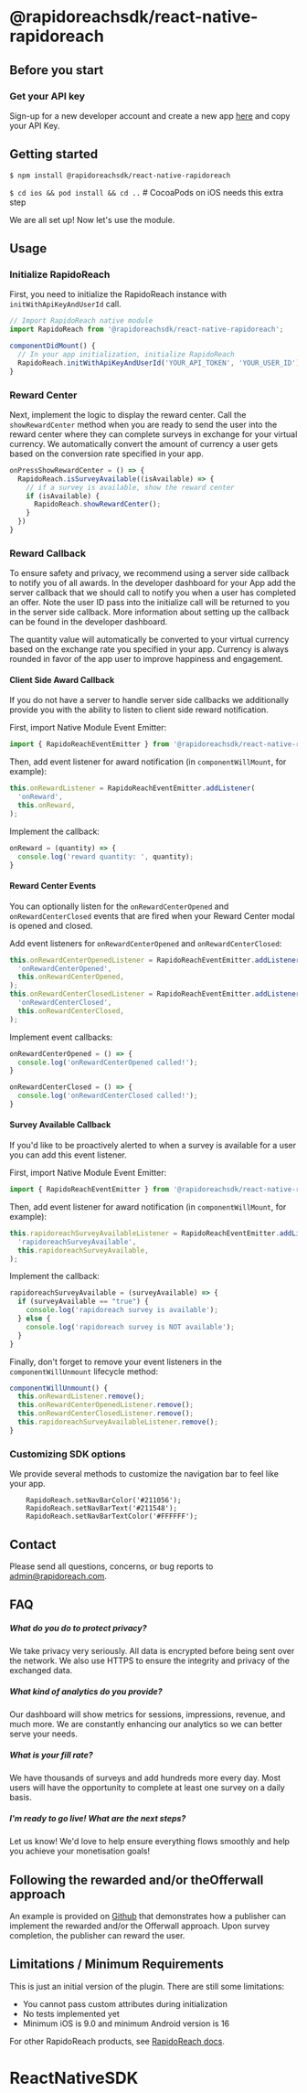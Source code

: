# @rapidoreachsdk/react-native-rapidoreach

## Before you start

### Get your API key

Sign-up for a new developer account and create a new app [here](https://www.rapidoreach.com/) and copy your API Key.

## Getting started

`$ npm install @rapidoreachsdk/react-native-rapidoreach`

`$ cd ios && pod install && cd ..` # CocoaPods on iOS needs this extra step

We are all set up! Now let's use the module.

## Usage

### Initialize RapidoReach
First, you need to initialize the RapidoReach instance with `initWithApiKeyAndUserId` call.
```javascript
// Import RapidoReach native module
import RapidoReach from '@rapidoreachsdk/react-native-rapidoreach';

componentDidMount() {
  // In your app initialization, initialize RapidoReach
  RapidoReach.initWithApiKeyAndUserId('YOUR_API_TOKEN', 'YOUR_USER_ID');
}
```

### Reward Center
Next, implement the logic to display the reward center. Call the `showRewardCenter` method when you are ready to send the user into the reward center where they can complete surveys in exchange for your virtual currency. We automatically convert the amount of currency a user gets based on the conversion rate specified in your app.

```javascript
onPressShowRewardCenter = () => {
  RapidoReach.isSurveyAvailable((isAvailable) => {
    // if a survey is available, show the reward center
    if (isAvailable) {
      RapidoReach.showRewardCenter();
    }
  })
}
```

### Reward Callback

To ensure safety and privacy, we recommend using a server side callback to notify you of all awards. In the developer dashboard for your App add the server callback that we should call to notify you when a user has completed an offer. Note the user ID pass into the initialize call will be returned to you in the server side callback. More information about setting up the callback can be found in the developer dashboard.

The quantity value will automatically be converted to your virtual currency based on the exchange rate you specified in your app. Currency is always rounded in favor of the app user to improve happiness and engagement.

#### Client Side Award Callback

If you do not have a server to handle server side callbacks we additionally provide you with the ability to listen to client side reward notification. 

First, import Native Module Event Emitter:
```javascript
import { RapidoReachEventEmitter } from '@rapidoreachsdk/react-native-rapidoreach';
```

Then, add event listener for award notification (in `componentWillMount`, for example):
```javascript
this.onRewardListener = RapidoReachEventEmitter.addListener(
  'onReward',
  this.onReward,
);
```

Implement the callback:
```javascript
onReward = (quantity) => {
  console.log('reward quantity: ', quantity);
}
```

#### Reward Center Events

You can optionally listen for the `onRewardCenterOpened` and `onRewardCenterClosed` events that are fired when your Reward Center modal is opened and closed.

Add event listeners for `onRewardCenterOpened` and `onRewardCenterClosed`:

```javascript
this.onRewardCenterOpenedListener = RapidoReachEventEmitter.addListener(
  'onRewardCenterOpened',
  this.onRewardCenterOpened,
);
this.onRewardCenterClosedListener = RapidoReachEventEmitter.addListener(
  'onRewardCenterClosed',
  this.onRewardCenterClosed,
);
```

Implement event callbacks:
```javascript
onRewardCenterOpened = () => {
  console.log('onRewardCenterOpened called!');
}

onRewardCenterClosed = () => {
  console.log('onRewardCenterClosed called!');
}
```

#### Survey Available Callback

If you'd like to be proactively alerted to when a survey is available for a user you can add this event listener. 

First, import Native Module Event Emitter:
```javascript
import { RapidoReachEventEmitter } from '@rapidoreachsdk/react-native-rapidoreach';
```

Then, add event listener for award notification (in `componentWillMount`, for example):
```javascript
this.rapidoreachSurveyAvailableListener = RapidoReachEventEmitter.addListener(
  'rapidoreachSurveyAvailable',
  this.rapidoreachSurveyAvailable,
);
```

Implement the callback:
```javascript
rapidoreachSurveyAvailable = (surveyAvailable) => {
  if (surveyAvailable == "true") {
    console.log('rapidoreach survey is available');
  } else {
    console.log('rapidoreach survey is NOT available');
  }
}
```

Finally, don't forget to remove your event listeners in the `componentWillUnmount` lifecycle method:
```javascript
componentWillUnmount() {
  this.onRewardListener.remove();
  this.onRewardCenterOpenedListener.remove();
  this.onRewardCenterClosedListener.remove();
  this.rapidoreachSurveyAvailableListener.remove();
}
```


### Customizing SDK options

We provide several methods to customize the navigation bar to feel like your app.

```
    RapidoReach.setNavBarColor('#211056');
    RapidoReach.setNavBarText('#211548');
    RapidoReach.setNavBarTextColor('#FFFFFF');
```

## Contact
Please send all questions, concerns, or bug reports to admin@rapidoreach.com.

## FAQ
##### What do you do to protect privacy?
We take privacy very seriously. All data is encrypted before being sent over the network. We also use HTTPS to ensure the integrity and privacy of the exchanged data.

##### What kind of analytics do you provide?

Our dashboard will show metrics for sessions, impressions, revenue, and much more. We are constantly enhancing our analytics so we can better serve your needs.

##### What is your fill rate?

We have thousands of surveys and add hundreds more every day. Most users will have the opportunity to complete at least one survey on a daily basis.

##### I'm ready to go live! What are the next steps?

Let us know! We'd love to help ensure everything flows smoothly and help you achieve your monetisation goals!


## Following the rewarded and/or theOfferwall approach

An example is provided on [Github](https://github.com/rapidoreach/ReactNativeSDK) that demonstrates how a publisher can implement the rewarded and/or the Offerwall approach. Upon survey completion, the publisher can reward the user.


## Limitations / Minimum Requirements

This is just an initial version of the plugin. There are still some
limitations:

- You cannot pass custom attributes during initialization
- No tests implemented yet
- Minimum iOS is 9.0 and minimum Android version is 16

For other RapidoReach products, see
[RapidoReach docs](https://www.rapidoreach.com/docs).

# ReactNativeSDK


